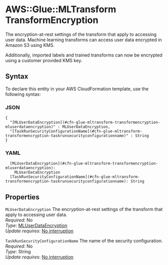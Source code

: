 # AWS::Glue::MLTransform TransformEncryption<a name="aws-properties-glue-mltransform-transformencryption"></a>

The encryption\-at\-rest settings of the transform that apply to accessing user data\. Machine learning transforms can access user data encrypted in Amazon S3 using KMS\.

Additionally, imported labels and trained transforms can now be encrypted using a customer provided KMS key\.

## Syntax<a name="aws-properties-glue-mltransform-transformencryption-syntax"></a>

To declare this entity in your AWS CloudFormation template, use the following syntax:

### JSON<a name="aws-properties-glue-mltransform-transformencryption-syntax.json"></a>

```
{
  "[MLUserDataEncryption](#cfn-glue-mltransform-transformencryption-mluserdataencryption)" : MLUserDataEncryption,
  "[TaskRunSecurityConfigurationName](#cfn-glue-mltransform-transformencryption-taskrunsecurityconfigurationname)" : String
}
```

### YAML<a name="aws-properties-glue-mltransform-transformencryption-syntax.yaml"></a>

```
  [MLUserDataEncryption](#cfn-glue-mltransform-transformencryption-mluserdataencryption): 
    MLUserDataEncryption
  [TaskRunSecurityConfigurationName](#cfn-glue-mltransform-transformencryption-taskrunsecurityconfigurationname): String
```

## Properties<a name="aws-properties-glue-mltransform-transformencryption-properties"></a>

`MLUserDataEncryption`  <a name="cfn-glue-mltransform-transformencryption-mluserdataencryption"></a>
The encryption\-at\-rest settings of the transform that apply to accessing user data\.  
*Required*: No  
*Type*: [MLUserDataEncryption](aws-properties-glue-mltransform-transformencryption-mluserdataencryption.md)  
*Update requires*: [No interruption](https://docs.aws.amazon.com/AWSCloudFormation/latest/UserGuide/using-cfn-updating-stacks-update-behaviors.html#update-no-interrupt)

`TaskRunSecurityConfigurationName`  <a name="cfn-glue-mltransform-transformencryption-taskrunsecurityconfigurationname"></a>
The name of the security configuration\.  
*Required*: No  
*Type*: String  
*Update requires*: [No interruption](https://docs.aws.amazon.com/AWSCloudFormation/latest/UserGuide/using-cfn-updating-stacks-update-behaviors.html#update-no-interrupt)